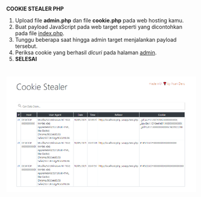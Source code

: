 **COOKIE STEALER PHP**

 1. Upload file **admin.php** dan file **cookie.php** pada web hosting kamu.
 2. Buat payload JavaScript pada web target seperti yang dicontohkan pada file [index.php](https://github.com/IhsanDevs/cookie-stealer-php/blob/main/index.php).
 3. Tunggu beberapa saat hingga admin target menjalankan payload tersebut.
 4. Periksa cookie yang berhasil *dicuri* pada halaman [admin](https://github.com/IhsanDevs/cookie-stealer-php/blob/main/admin.php).
 5. **SELESAI**

#
![Cookie Stealer PHP](https://github.com/IhsanDevs/cookie-stealer-php/raw/main/cookie-stealer.PNG)
